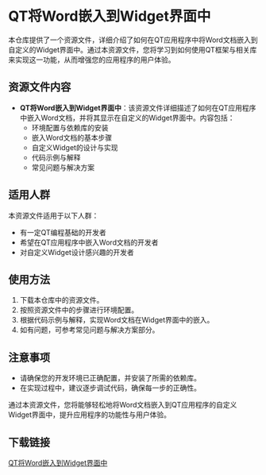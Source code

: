 # QT将Word嵌入到Widget界面中

本仓库提供了一个资源文件，详细介绍了如何在QT应用程序中将Word文档嵌入到自定义的Widget界面中。通过本资源文件，您将学习到如何使用QT框架与相关库来实现这一功能，从而增强您的应用程序的用户体验。

## 资源文件内容

- **QT将Word嵌入到Widget界面中**：该资源文件详细描述了如何在QT应用程序中嵌入Word文档，并将其显示在自定义的Widget界面中。内容包括：
  - 环境配置与依赖库的安装
  - 嵌入Word文档的基本步骤
  - 自定义Widget的设计与实现
  - 代码示例与解释
  - 常见问题与解决方案

## 适用人群

本资源文件适用于以下人群：
- 有一定QT编程基础的开发者
- 希望在QT应用程序中嵌入Word文档的开发者
- 对自定义Widget设计感兴趣的开发者

## 使用方法

1. 下载本仓库中的资源文件。
2. 按照资源文件中的步骤进行环境配置。
3. 根据代码示例与解释，实现Word文档在Widget界面中的嵌入。
4. 如有问题，可参考常见问题与解决方案部分。

## 注意事项

- 请确保您的开发环境已正确配置，并安装了所需的依赖库。
- 在实现过程中，建议逐步调试代码，确保每一步的正确性。

通过本资源文件，您将能够轻松地将Word文档嵌入到QT应用程序的自定义Widget界面中，提升应用程序的功能性与用户体验。

## 下载链接

[QT将Word嵌入到Widget界面中](https://pan.quark.cn/s/a2ee9801df78)